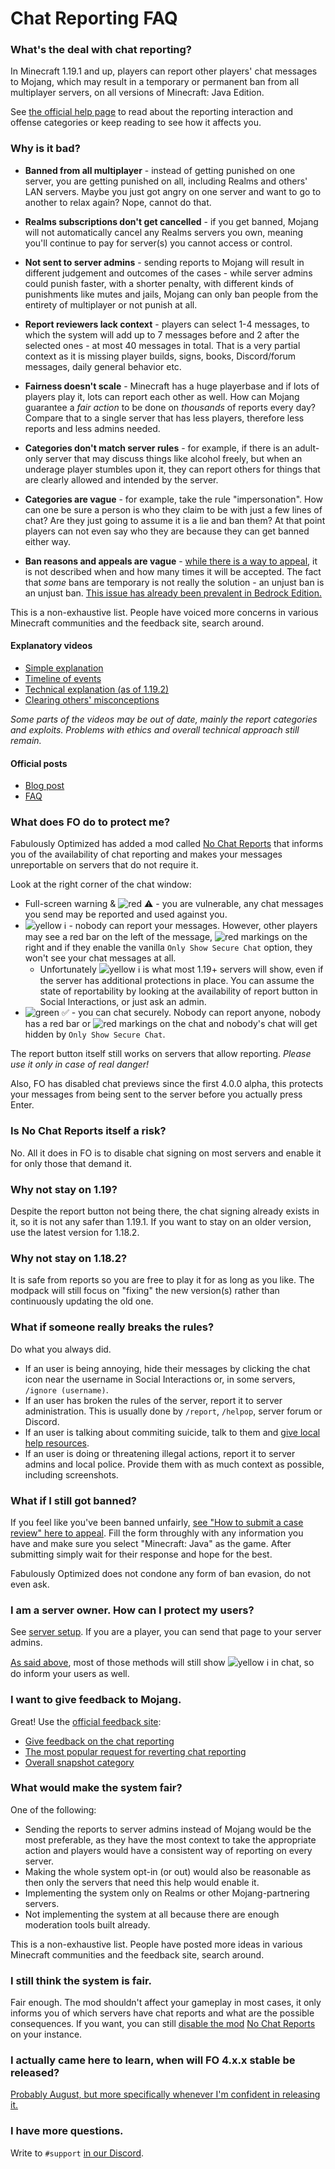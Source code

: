 # Chat Reporting FAQ

### What's the deal with chat reporting?

In Minecraft 1.19.1 and up, players can report other players' chat messages to Mojang, which may result in a temporary or permanent ban from all multiplayer servers, on all versions of Minecraft: Java Edition.

See [the official help page](https://help.minecraft.net/hc/en-us/articles/7149823936781-Player-Reporting-in-Minecraft-Java-Edition) to read about the reporting interaction and offense categories or keep reading to see how it affects you.

### Why is it bad?

* **Banned from all multiplayer** - instead of getting punished on one server, you are getting punished on all, including Realms and others' LAN servers. Maybe you just got angry on one server and want to go to another to relax again? Nope, cannot do that.

* **Realms subscriptions don't get cancelled** - if you get banned, Mojang will not automatically cancel any Realms servers you own, meaning you'll continue to pay for server(s) you cannot access or control.

* **Not sent to server admins** - sending reports to Mojang will result in different judgement and outcomes of the cases - while server admins could punish faster, with a shorter penalty, with different kinds of punishments like mutes and jails, Mojang can only ban people from the entirety of multiplayer or not punish at all.

* **Report reviewers lack context** - players can select 1-4 messages, to which the system will add up to 7 messages before and 2 after the selected ones - at most 40 messages in total. That is a very partial context as it is missing player builds, signs, books, Discord/forum messages, daily general behavior etc.

* **Fairness doesn't scale** - Minecraft has a huge playerbase and if lots of players play it, lots can report each other as well. How can Mojang guarantee a _fair action_ to be done on _thousands_ of reports every day? Compare that to a single server that has less players, therefore less reports and less admins needed.

* **Categories don't match server rules** - for example, if there is an adult-only server that may discuss things like alcohol freely, but when an underage player stumbles upon it, they can report others for things that are clearly allowed and intended by the server.
   
* **Categories are vague** - for example, take the rule "impersonation". How can one be sure a person is who they claim to be with just a few lines of chat? Are they just going to assume it is a lie and ban them? At that point players can not even say who they are because they can get banned either way.

* **Ban reasons and appeals are vague** - [while there is a way to appeal](#what-if-i-still-got-banned), it is not described when and how many times it will be accepted. The fact that _some_ bans are temporary is not really the solution - an unjust ban is an unjust ban. [This issue has already been prevalent in Bedrock Edition.](https://youtu.be/kEfyaAq90kg?t=108)

This is a non-exhaustive list. People have voiced more concerns in various Minecraft communities and the feedback site, search around.

#### Explanatory videos

- [Simple explanation](https://youtu.be/rdoFUhd0EkI)
- [Timeline of events](https://youtu.be/kEfyaAq90kg)
- [Technical explanation (as of 1.19.2)](https://youtu.be/DobmW1ZUcbQ?t=10)
- [Clearing others' misconceptions](https://youtu.be/bF_37BrWBSM?t=87)

_Some parts of the videos may be out of date, mainly the report categories and exploits. Problems with ethics and overall technical approach still remain._

#### Official posts

- [Blog post](https://www.minecraft.net/en-us/article/addressing-player-chat-reporting-tool)
- [FAQ](https://help.minecraft.net/hc/en-us/articles/7317376541197)

### What does FO do to protect me?

Fabulously Optimized has added a mod called [No Chat Reports](https://www.curseforge.com/minecraft/mc-mods/no-chat-reports) that informs you of the availability of chat reporting and makes your messages unreportable on servers that do not require it.

Look at the right corner of the chat window:
- Full-screen warning & ![red ⚠️](https://i.ibb.co/tzd8CvB/red.png) - you are vulnerable, any chat messages you send may be reported and used against you.
- ![yellow ℹ️](https://i.ibb.co/YXQdJRr/yellow.png) - nobody can report your messages. However, other players may see a red bar on the left of the message, ![red markings](https://i.ibb.co/ftRMqHL/exclamation.png) on the right and if they enable the vanilla `Only Show Secure Chat` option, they won't see your chat messages at all.
  - Unfortunately ![yellow ℹ️](https://i.ibb.co/YXQdJRr/yellow.png) is what most 1.19+ servers will show, even if the server has additional protections in place. You can assume the state of reportability by looking at the availability of report button in Social Interactions, or just ask an admin.
- ![green ✅](https://i.ibb.co/LPXNKRM/green.png) - you can chat securely. Nobody can report anyone, nobody has a red bar or ![red markings](https://i.ibb.co/ftRMqHL/exclamation.png) on the chat and nobody's chat will get hidden by `Only Show Secure Chat`.

The report button itself still works on servers that allow reporting. _Please use it only in case of real danger!_

Also, FO has disabled chat previews since the first 4.0.0 alpha, this protects your messages from being sent to the server before you actually press Enter.

### Is No Chat Reports itself a risk?

No. All it does in FO is to disable chat signing on most servers and enable it for only those that demand it.

### Why not stay on 1.19?

Despite the report button not being there, the chat signing already exists in it, so it is not any safer than 1.19.1. If you want to stay on an older version, use the latest version for 1.18.2.

### Why not stay on 1.18.2?

It is safe from reports so you are free to play it for as long as you like. The modpack will still focus on "fixing" the new version(s) rather than continuously updating the old one.

### What if someone really breaks the rules?

Do what you always did.

- If an user is being annoying, hide their messages by clicking the chat icon near the username in Social Interactions or, in some servers, `/ignore (username)`.
- If an user has broken the rules of the server, report it to server administration. This is usually done by `/report`, `/helpop`, server forum or Discord.
- If an user is talking about commiting suicide, talk to them and [give local help resources](https://en.wikipedia.org/wiki/List_of_suicide_crisis_lines). 
- If an user is doing or threatening illegal actions, report it to server admins and local police. Provide them with as much context as possible, including screenshots.

### What if I still got banned?

If you feel like you've been banned unfairly, [see "How to submit a case review" here to appeal](https://www.minecraft.net/en-us/community-standards#main-content). Fill the form throughly with any information you have and make sure you select "Minecraft: Java" as the game. After submitting simply wait for their response and hope for the best.

Fabulously Optimized does not condone any form of ban evasion, do not even ask.

### I am a server owner. How can I protect my users?

See [server setup](server-setup.md). If you are a player, you can send that page to your server admins.

[As said above](#what-does-fo-do-to-protect-me), most of those methods will still show ![yellow ℹ️](https://i.ibb.co/YXQdJRr/yellow.png) in chat, so do inform your users as well.

### I want to give feedback to Mojang.

Great! Use the [official feedback site](https://feedback.minecraft.net/hc/en-us):
* [Give feedback on the chat reporting](https://feedback.minecraft.net/hc/en-us/community/posts/7320990094733-Player-Chat-Reporting-Feedback-)
* [The most popular request for reverting chat reporting](https://feedback.minecraft.net/hc/en-us/community/posts/6977558665997-Mojang-please-for-the-love-of-your-game-don-t-add-a-chat-report-feature-)
* [Overall snapshot category](https://feedback.minecraft.net/hc/en-us/community/topics/360001692331-Minecraft-Java-Edition-Snapshots?sort_by=votes)

### What would make the system fair?

One of the following:

- Sending the reports to server admins instead of Mojang would be the most preferable, as they have the most context to take the appropriate action and players would have a consistent way of reporting on every server.
- Making the whole system opt-in (or out) would also be reasonable as then only the servers that need this help would enable it.
- Implementing the system only on Realms or other Mojang-partnering servers.
- Not implementing the system at all because there are enough moderation tools built already.

This is a non-exhaustive list. People have posted more ideas in various Minecraft communities and the feedback site, search around.

### I still think the system is fair.

Fair enough. The mod shouldn't affect your gameplay in most cases, it only informs you of which servers have chat reports and what are the possible consequences.
If you want, you can still [disable the mod](disabling-mods.md) [No Chat Reports](https://www.curseforge.com/minecraft/mc-mods/no-chat-reports) on your instance.

### I actually came here to learn, when will FO 4.x.x stable be released?

[Probably August, but more specifically whenever I'm confident in releasing it.](https://github.com/Fabulously-Optimized/fabulously-optimized/issues/343)

### I have more questions.

Write to `#support` [in our Discord](https://discord.gg/yxaXtaQqdB).
